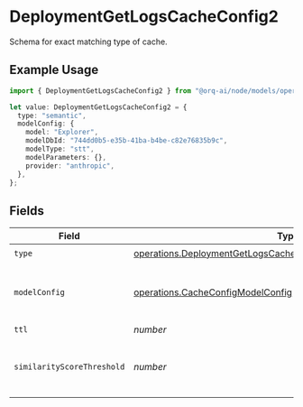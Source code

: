 # DeploymentGetLogsCacheConfig2

Schema for exact matching type of cache.

## Example Usage

```typescript
import { DeploymentGetLogsCacheConfig2 } from "@orq-ai/node/models/operations";

let value: DeploymentGetLogsCacheConfig2 = {
  type: "semantic",
  modelConfig: {
    model: "Explorer",
    modelDbId: "744dd0b5-e35b-41ba-b4be-c82e76835b9c",
    modelType: "stt",
    modelParameters: {},
    provider: "anthropic",
  },
};
```

## Fields

| Field                                                                                                                                            | Type                                                                                                                                             | Required                                                                                                                                         | Description                                                                                                                                      |
| ------------------------------------------------------------------------------------------------------------------------------------------------ | ------------------------------------------------------------------------------------------------------------------------------------------------ | ------------------------------------------------------------------------------------------------------------------------------------------------ | ------------------------------------------------------------------------------------------------------------------------------------------------ |
| `type`                                                                                                                                           | [operations.DeploymentGetLogsCacheConfigDeploymentsResponseType](../../models/operations/deploymentgetlogscacheconfigdeploymentsresponsetype.md) | :heavy_check_mark:                                                                                                                               | N/A                                                                                                                                              |
| `modelConfig`                                                                                                                                    | [operations.CacheConfigModelConfig](../../models/operations/cacheconfigmodelconfig.md)                                                           | :heavy_check_mark:                                                                                                                               | Configuration of embedding model to be used                                                                                                      |
| `ttl`                                                                                                                                            | *number*                                                                                                                                         | :heavy_minus_sign:                                                                                                                               | Time To Live                                                                                                                                     |
| `similarityScoreThreshold`                                                                                                                       | *number*                                                                                                                                         | :heavy_minus_sign:                                                                                                                               | A floating-point number typically ranging from 0 to 1.                                                                                           |